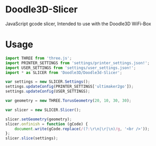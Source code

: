 # Doodle3D-Slicer
JavaScript gcode slicer, Intended to use with the Doodle3D WiFi-Box
# Usage

```javascript
import THREE from 'three.js';
import PRINTER_SETTINGS from 'settings/printer_settings.json!';
import USER_SETTINGS from 'settings/user_settings.json!';
import * as SLICER from 'Doodle3D/Doodle3d-Slicer';

var settings = new SLICER.Settings();
settings.updateConfig(PRINTER_SETTINGS['ultimaker2go']);
settings.updateConfig(USER_SETTINGS);

var geometry = new THREE.TorusGeometry(20, 10, 30, 30);

var slicer = new SLICER.Slicer();

slicer.setGeometry(geometry);
slicer.onfinish = function (gCode) {
	document.write(gCode.replace(/(?:\r\n|\r|\n)/g, '<br />'));
};
slicer.slice(settings);
```

